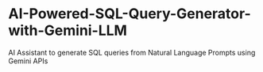 # AI-Powered-SQL-Query-Generator-with-Gemini-LLM
AI Assistant to generate SQL queries from Natural Language Prompts using Gemini APIs
